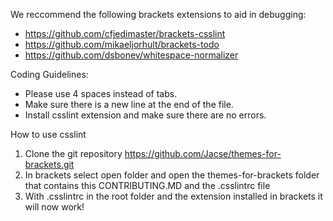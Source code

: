 We reccommend the following brackets extensions to aid in debugging:

* https://github.com/cfjedimaster/brackets-csslint
* https://github.com/mikaeljorhult/brackets-todo
* https://github.com/dsbonev/whitespace-normalizer

Coding Guidelines:
* Please use 4 spaces instead of tabs.
* Make sure there is a new line at the end of the file.
* Install csslint extension and make sure there are no errors.

How to use csslint
1. Clone the git repository https://github.com/Jacse/themes-for-brackets.git
1. In brackets select open folder and open the themes-for-brackets folder that contains this CONTRIBUTING.MD and the .csslintrc file
1. With .csslintrc in the root folder and the extension installed in brackets it will now work!
